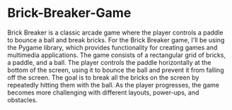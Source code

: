 # Brick-Breaker-Game

Brick Breaker is a classic arcade game where the player controls a paddle to bounce a ball and break bricks.
For the Brick Breaker game, I'll be using the Pygame library, which provides functionality for creating games and multimedia applications.
The game consists of a rectangular grid of bricks, a paddle, and a ball. The player controls the paddle horizontally at the bottom of the screen, using it to bounce the ball and prevent it from falling off the screen. The goal is to break all the bricks on the screen by repeatedly hitting them with the ball. As the player progresses, the game becomes more challenging with different layouts, power-ups, and obstacles.
